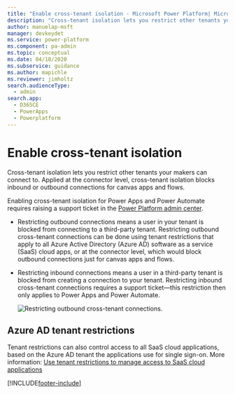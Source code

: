 ```yaml
---
title: "Enable cross-tenant isolation - Microsoft Power Platform| MicrosoftDocs"
description: "Cross-tenant isolation lets you restrict other tenants your makers can connect to."
author: manuelap-msft
manager: devkeydet
ms.service: power-platform
ms.component: pa-admin
ms.topic: conceptual
ms.date: 04/10/2020
ms.subservice: guidance
ms.author: mapichle
ms.reviewer: jimholtz
search.audienceType: 
  - admin
search.app: 
  - D365CE
  - PowerApps
  - Powerplatform
---
```

# Enable cross-tenant isolation

Cross-tenant isolation lets you restrict other tenants your makers can connect to. Applied at the connector level, cross-tenant isolation blocks inbound or outbound connections for canvas apps and flows.

Enabling cross-tenant isolation for Power Apps and Power Automate requires raising a support ticket in the [Power Platform admin center](https://aka.ms/ppac).

- Restricting outbound connections means a user in your tenant is blocked from connecting to a third-party tenant. Restricting outbound cross-tenant connections can be done using tenant restrictions that apply to all Azure Active Directory (Azure AD) software as a service (SaaS) cloud apps, or at the connector level, which would block outbound connections just for canvas apps and flows.
- Restricting inbound connections means a user in a third-party tenant is blocked from creating a connection to your tenant. Restricting inbound cross-tenant connections requires a support ticket—this restriction then only applies to Power Apps and Power Automate.

    ![Restricting outbound cross-tenant connections.](media/restrict-outbound-cross-tenant.png "Restricting outbound cross-tenant connections")

## Azure AD tenant restrictions

Tenant restrictions can also control access to all SaaS cloud applications, based on the Azure AD tenant the applications use for single sign-on. More information: [Use tenant restrictions to manage access to SaaS cloud applications](/azure/active-directory/manage-apps/tenant-restrictions)


[!INCLUDE[footer-include](../../includes/footer-banner.md)]
